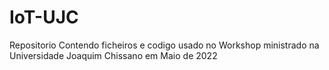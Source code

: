 # IoT-UJC
Repositorio Contendo ficheiros e codigo usado no Workshop ministrado na Universidade Joaquim Chissano em Maio de 2022
